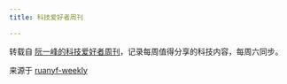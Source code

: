 ```yaml
---
title: 科技爱好者周刊

---
```


转载自 [阮一峰的科技爱好者周刊](https://github.com/ruanyf/weekly)，记录每周值得分享的科技内容，每周六同步。

来源于 [ruanyf-weekly](https://github.com/plantree/ruanyf-weekly)
